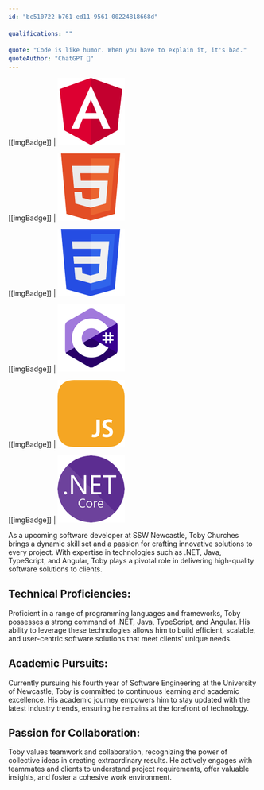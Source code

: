 ```yaml
---
id: "bc510722-b761-ed11-9561-00224818668d"

qualifications: ""

quote: "Code is like humor. When you have to explain it, it's bad."
quoteAuthor: "ChatGPT 🤖"
---
```


[[imgBadge]]
| ![](../badges/Developer-angular.png)

[[imgBadge]]
| ![](../badges/Designer-web-html5.png)

[[imgBadge]]
| ![](../badges/Designer-web-css3.png)

[[imgBadge]]
| ![](../badges/Developer-c-sharp.png)

[[imgBadge]]
| ![](../badges/Developer-js.png)

[[imgBadge]]
| ![](../badges/Developer-dotnet-core.png)

As a upcoming software developer at SSW Newcastle, Toby Churches brings a dynamic skill set and a passion for crafting innovative solutions to every project. With expertise in technologies such as .NET, Java, TypeScript, and Angular, Toby plays a pivotal role in delivering high-quality software solutions to clients.

## Technical Proficiencies:

Proficient in a range of programming languages and frameworks, Toby possesses a strong command of .NET, Java, TypeScript, and Angular. His ability to leverage these technologies allows him to build efficient, scalable, and user-centric software solutions that meet clients' unique needs.

## Academic Pursuits:

Currently pursuing his fourth year of Software Engineering at the University of Newcastle, Toby is committed to continuous learning and academic excellence. His academic journey empowers him to stay updated with the latest industry trends, ensuring he remains at the forefront of technology.

## Passion for Collaboration:

Toby values teamwork and collaboration, recognizing the power of collective ideas in creating extraordinary results. He actively engages with teammates and clients to understand project requirements, offer valuable insights, and foster a cohesive work environment.